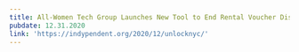 ```yaml
---
title: All-Women Tech Group Launches New Tool to End Rental Voucher Discrimination
pubdate: 12.31.2020
link: 'https://indypendent.org/2020/12/unlocknyc/'
---
```


